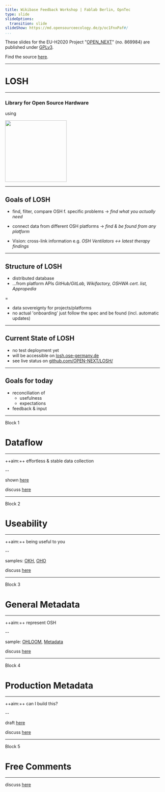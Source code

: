 ```yaml
---
title: Wikibase Feedback Workshop | Fablab Berlin, OpnTec
type: slide
slideOptions:
  transition: slide
slideShow: https://md.opensourceecology.de/p/oc1FnxPaf#/
...
```


These slides for the EU-H2020 Project "[OPEN_NEXT](https://opennext.eu/)" (no. 869984)
are published under [GPLv3](https://www.gnu.org/licenses/gpl-3.0.en.html).

Find the source [here](https://github.com/OPEN-NEXT/LOSH/blob/master/illustrations/S-Wikibase-Feedback-Workshop.md).

---

# LOSH
---

### Library for Open Source Hardware

using

<img src="https://upload.wikimedia.org/wikipedia/commons/7/73/Wikibase_logo.svg" style="border: none;background: none;box-shadow:none" height="200">

---

## Goals of LOSH

- <span>find, filter, compare OSH f. specific problems<!-- .element: class="fragment" data-fragment-index="1" --></span>
  <span>→<!-- .element: class="fragment" data-fragment-index="1" --></span> <span>_find what you actually need_<!-- .element: class="fragment" data-fragment-index="1" --></span>
- <span>connect data from different OSH platforms<!-- .element: class="fragment" data-fragment-index="2" --></span>
  <span>→<!-- .element: class="fragment" data-fragment-index="2" --></span> <span>_find & be found from any platform_<!-- .element: class="fragment" data-fragment-index="2" --></span>

- <span>Vision: cross-link information<!-- .element: class="fragment" data-fragment-index="3" --></span>
  <span>e.g.<!-- .element: class="fragment" data-fragment-index="3" --></span> <span>_OSH Ventilators ↔ latest therapy findings_<!-- .element: class="fragment" data-fragment-index="3" --></span>

---

## Structure of LOSH

- <span>distributed database<!-- .element: class="fragment" data-fragment-index="1" --></span>
- <span>…from platform APIs<!-- .element: class="fragment" data-fragment-index="2" --></span>
  <span>_GitHub/GitLab, Wikifactory, OSHWA cert. list, Appropedia_<!-- .element: class="fragment" data-fragment-index="2" --></span>

=

- <span>data sovereignty for projects/platforms<!-- .element: class="fragment" data-fragment-index="3" --></span>
- <span>no actual 'onboarding'<!-- .element: class="fragment" data-fragment-index="4" --></span>
  <span>just follow the spec and be found<!-- .element: class="fragment" data-fragment-index="4" --></span>
  <span>(incl. automatic updates)<!-- .element: class="fragment" data-fragment-index="4" --></span>

---

## Current State of LOSH

- no test deployment yet
- will be accessible on [losh.ose-germany.de](losh.ose-germany.de)
- see live status on
    [github.com/OPEN-NEXT/LOSH/](https://github.com/OPEN-NEXT/LOSH/)

---

## Goals for today

- reconciliation of
  - usefulness
  - expectations
- feedback & input

---

Block 1

# Dataflow
---

++aim:++ effortless & stable data collection

--

shown [here](https://github.com/OPEN-NEXT/LOSH/#technical-details)

discuss [here](https://github.com/OPEN-NEXT/LOSH/issues/91)

---

Block 2

# Useability
---

++aim:++ being useful to you

--

samples: [OKH](https://search.openknowhow.org/), [OHO](https://oho.wiki/)

discuss [here](https://github.com/OPEN-NEXT/LOSH/issues/92)

---

Block 3

# General Metadata
---

++aim:++ represent OSH

--

sample: [OHLOOM](https://gitlab.com/OSEGermany/ohloom), [Metadata](https://github.com/OPEN-NEXT/LOSH/blob/master/sample_data/okh-OHLOOM.toml)

discuss [here](https://github.com/OPEN-NEXT/LOSH/issues/93)

---

Block 4

# Production Metadata
---

++aim:++ can I build this?

--

draft [here](https://github.com/OPEN-NEXT/LOSH/blob/master/production-metadata.md)

discuss [here](https://github.com/OPEN-NEXT/LOSH/issues/94)

---

Block 5

# Free Comments
---

discuss [here](https://github.com/OPEN-NEXT/LOSH/issues/95)
